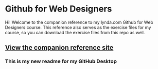 Github for Web Designers
========================

Hi! Welcome to the companion reference to my lynda.com Github for Web Designers course. This reference also serves as the exercise files for my course, so you can download the exercise files from this repo as well.

## [View the companion reference site](http://simpleprimate.com/github-for-web-designers/)

### This is my new readme for my GitHub Desktop
